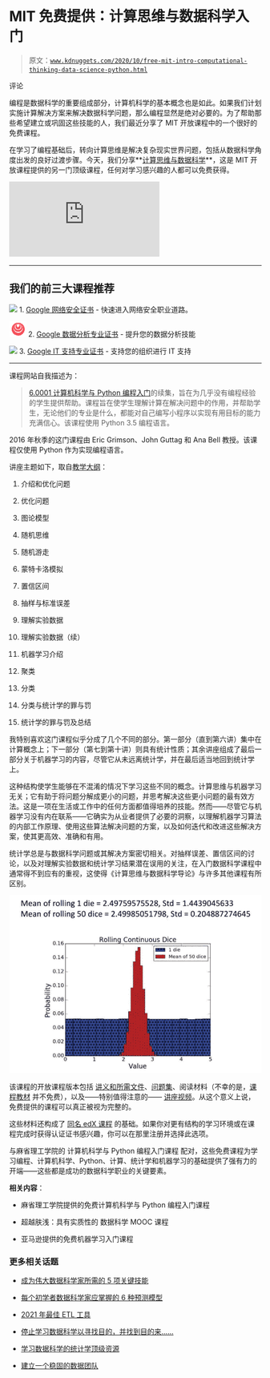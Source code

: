 # MIT 免费提供：计算思维与数据科学入门

> 原文：[`www.kdnuggets.com/2020/10/free-mit-intro-computational-thinking-data-science-python.html`](https://www.kdnuggets.com/2020/10/free-mit-intro-computational-thinking-data-science-python.html)

评论

编程是数据科学的重要组成部分，计算机科学的基本概念也是如此。如果我们计划实施计算解决方案来解决数据科学问题，那么编程显然是绝对必要的。为了帮助那些希望建立或巩固这些技能的人，我们最近分享了 MIT 开放课程中的一个很好的免费课程。

在学习了编程基础后，转向计算思维是解决复杂现实世界问题，包括从数据科学角度出发的良好过渡步骤。今天，我们分享**[计算思维与数据科学](https://ocw.mit.edu/courses/electrical-engineering-and-computer-science/6-0002-introduction-to-computational-thinking-and-data-science-fall-2016/index.htm)**，这是 MIT 开放课程提供的另一门顶级课程，任何对学习感兴趣的人都可以免费获得。

![计算思维](https://ocw.mit.edu/courses/electrical-engineering-and-computer-science/6-0002-introduction-to-computational-thinking-and-data-science-fall-2016/index.htm)

* * *

## 我们的前三大课程推荐

![](img/0244c01ba9267c002ef39d4907e0b8fb.png) 1\. [Google 网络安全证书](https://www.kdnuggets.com/google-cybersecurity) - 快速进入网络安全职业道路。

![](img/e225c49c3c91745821c8c0368bf04711.png) 2\. [Google 数据分析专业证书](https://www.kdnuggets.com/google-data-analytics) - 提升您的数据分析技能

![](img/0244c01ba9267c002ef39d4907e0b8fb.png) 3\. [Google IT 支持专业证书](https://www.kdnuggets.com/google-itsupport) - 支持您的组织进行 IT 支持

* * *

课程网站自我描述为：

> [6.0001 计算机科学与 Python 编程入门](https://ocw.mit.edu/courses/electrical-engineering-and-computer-science/6-0001-introduction-to-computer-science-and-programming-in-python-fall-2016)的续集，旨在为几乎没有编程经验的学生提供帮助。课程旨在使学生理解计算在解决问题中的作用，并帮助学生，无论他们的专业是什么，都能对自己编写小程序以实现有用目标的能力充满信心。该课程使用 Python 3.5 编程语言。

2016 年秋季的这门课程由 Eric Grimson、John Guttag 和 Ana Bell 教授。该课程仅使用 Python 作为实现编程语言。

讲座主题如下，取自[教学大纲](https://ocw.mit.edu/courses/electrical-engineering-and-computer-science/6-0002-introduction-to-computational-thinking-and-data-science-fall-2016/lecture-slides-and-files/)：

1.  介绍和优化问题

1.  优化问题

1.  图论模型

1.  随机思维

1.  随机游走

1.  蒙特卡洛模拟

1.  置信区间

1.  抽样与标准误差

1.  理解实验数据

1.  理解实验数据（续）

1.  机器学习介绍

1.  聚类

1.  分类

1.  分类与统计学的罪与罚

1.  统计学的罪与罚及总结

我特别喜欢这门课程似乎分成了几个不同的部分。第一部分（直到第六讲）集中在计算概念上；下一部分（第七到第十讲）则具有统计性质；其余讲座组成了最后一部分关于机器学习的内容，尽管它从未远离统计学，并在最后适当地回到统计学上。

这种结构使学生能够在不混淆的情况下学习这些不同的概念。计算思维与机器学习无关；它有助于将问题分解成更小的问题，并思考解决这些更小问题的最有效方法。这是一项在生活或工作中的任何方面都值得培养的技能。然而——尽管它与机器学习没有内在联系——它确实为从业者提供了必要的洞察，以理解机器学习算法的内部工作原理、使用这些算法解决问题的方案，以及如何迭代和改进这些解决方案，使其更高效、准确和有用。

统计学总是与数据科学问题或其解决方案密切相关。对抽样误差、置信区间的讨论，以及对理解实验数据和统计学习结果潜在误用的关注，在入门数据科学课程中通常得不到应有的重视，这使得《计算思维与数据科学导论》与许多其他课程有所区别。

![计算思维](img/acd3b55072a803e3d21ac1c8170e37a9.png)

该课程的开放课程版本包括 [讲义和所需文件](https://ocw.mit.edu/courses/electrical-engineering-and-computer-science/6-0002-introduction-to-computational-thinking-and-data-science-fall-2016/lecture-slides-and-files/)、[问题集](https://ocw.mit.edu/courses/electrical-engineering-and-computer-science/6-0002-introduction-to-computational-thinking-and-data-science-fall-2016/assignments/)、阅读材料（不幸的是，[课程教材](https://www.amazon.ca/dp/0262529629/ref=nosim?linkCode=gs2&tag=miop-20) 并不免费），以及——特别值得注意的—— [讲座视频](https://ocw.mit.edu/courses/electrical-engineering-and-computer-science/6-0002-introduction-to-computational-thinking-and-data-science-fall-2016/lecture-videos/)。从这个意义上说，免费提供的课程可以真正被视为完整的。

这些材料还构成了 [同名 edX 课程](https://www.edx.org/course/introduction-to-computational-thinking-and-data-4) 的基础。如果你对更有结构的学习环境或在课程完成时获得认证证书感兴趣，你可以在那里注册并选择此选项。

与麻省理工学院的 计算机科学与 Python 编程入门课程 配对，这些免费课程为学习编程、计算机科学、Python、计算、统计学和机器学习的基础提供了强有力的开端——这些都是成功的数据科学职业的关键要素。

**相关内容**：

+   麻省理工学院提供的免费计算机科学与 Python 编程入门课程

+   超越肤浅：具有实质性的 数据科学 MOOC 课程

+   亚马逊提供的免费机器学习入门课程

### 更多相关话题

+   [成为伟大数据科学家所需的 5 项关键技能](https://www.kdnuggets.com/2021/12/5-key-skills-needed-become-great-data-scientist.html)

+   [每个初学者数据科学家应掌握的 6 种预测模型](https://www.kdnuggets.com/2021/12/6-predictive-models-every-beginner-data-scientist-master.html)

+   [2021 年最佳 ETL 工具](https://www.kdnuggets.com/2021/12/mozart-best-etl-tools-2021.html)

+   [停止学习数据科学以寻找目的，并找到目的来……](https://www.kdnuggets.com/2021/12/stop-learning-data-science-find-purpose.html)

+   [学习数据科学的统计学顶级资源](https://www.kdnuggets.com/2021/12/springboard-top-resources-learn-data-science-statistics.html)

+   [建立一个稳固的数据团队](https://www.kdnuggets.com/2021/12/build-solid-data-team.html)

